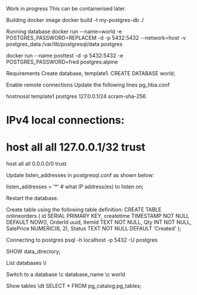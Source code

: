 Work in progress
This can be containerised later.

Building docker image
docker build -t my-postgres-db ./

Running database
docker run --name=world -e POSTGRES_PASSWORD=REPLACEM -d -p 5432:5432 --network=host -v postgres_data:/var/lib/postgresql/data postgres

docker run --name posttest -d -p 5432:5432 -e POSTGRES_PASSWORD=fred postgres:alpine


Requirements
Create database, template1.
CREATE DATABASE world;

Enable remote connections
Update the following lines pg_hba.conf

hostnossl template1       postgres        127.0.0.1/24        scram-sha-256

# IPv4 local connections:
# host    all             all             127.0.0.1/32            trust
host    all             all               0.0.0.0/0            trust

Update listen_addresses in postgresql.conf as shown below:

listen_addresses = '*'		# what IP address(es) to listen on;

Restart the database.

Create table using the following table definition:
CREATE TABLE onlineorders (
    id SERIAL PRIMARY KEY,
    createtime TIMESTAMP NOT NULL DEFAULT NOW(),
    OrderId uuid,
    ItemId TEXT NOT NULL,
    Qty INT NOT NULL,
    SalePrice NUMERIC(6, 2),
    Status TEXT NOT NULL DEFAULT 'Created'
);

Connecting to postgres
psql -h localhost -p 5432 -U postgres

SHOW data_directory;

List databases
\l

Switch to a database
\c database_name
\c world

Show tables
\dt
SELECT * FROM pg_catalog.pg_tables;


 

